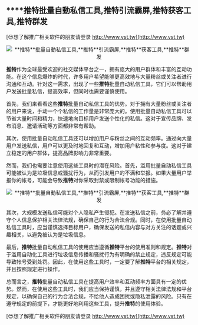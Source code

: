 ## ****推特**批量自動私信工具,**推特**引流霸屏,**推特**获客工具,**推特**群发**

[😍想了解推广相关软件的朋友请登录 http://www.vst.tw](http://www.vst.tw)

 <center><img src="https://vst.tw/MP4/tuiguang/png/3.png" alt="**推特**批量自動私信工具,**推特**引流霸屏,**推特**获客工具,**推特**群发"></center>

**推特**作为全球最受欢迎的社交媒体平台之一，拥有庞大的用户群体和丰富的互动功能。在这个信息爆炸的时代，许多用户希望能够更高效地与大量粉丝或关注者进行沟通和互动。针对这一需求，出现了一些**推特**批量自动私信工具，它们可以帮助用户发送批量私信，提高效率，但同时也需要谨慎使用。

首先，我们来看看这些**推特**批量自动私信工具的优势。对于拥有大量粉丝或关注者的用户来说，手动一个个私信的工作量是非常庞大的。使用批量自动私信工具可以节省大量时间和精力，快速地向目标用户发送个性化的私信。这对于宣传品牌、发布消息、邀请活动等方面都非常有帮助。

其次，使用批量自动私信工具还可以增加用户与粉丝之间的互动频率。通过向大量用户发送私信，用户可以更及时地回复和互动，增加用户粘性和参与度。这对于建立稳定的用户群体，提高品牌影响力非常重要。

然而，我们也需要注意使用这些工具时的潜在风险。首先，滥用批量自动私信工具可能被认为是垃圾信息或骚扰行为，从而引发用户的不满和举报。如果大量用户举报你的帐号，可能会导致**推特**对你采取封禁或限制帐号功能的措施。

 <center><img src="https://vst.tw/MP4/tuiguang/png/2.png" alt="**推特**批量自動私信工具,**推特**引流霸屏,**推特**获客工具,**推特**群发"></center>

其次，大规模发送私信可能对个人隐私产生侵犯。在发送私信之前，务必了解并遵守个人信息保护相关法律法规，确保自己的行为合法合规。同时，在使用批量自动私信工具时，应当谨慎选择目标用户，确保发送的私信内容与对方关注的话题或兴趣相关，以避免被认为是垃圾信息。

最后，**推特**批量自动私信工具的使用应当遵循**推特**平台的使用准则和规定。**推特**对于滥用自动化工具进行垃圾信息传播和骚扰行为有明确的禁止规定，违反规定可能导致帐号受到处罚。因此，在使用这些工具时，一定要了解**推特**平台的相关规定，并且按照规定进行操作。

总而言之，**推特**批量自动私信工具在提高用户效率和互动频率方面具有一定的优势。然而，在使用这些工具时，我们应当保持谨慎，并且遵守相关法律法规和平台规定，以确保自己的行为合法合规，不给他人造成困扰或隐私泄露的风险。只有在遵守规定的前提下，才能更好地利用这些工具，提升**推特**的使用体验。

[😍想了解推广相关软件的朋友请登录 http://www.vst.tw](http://www.vst.tw)



